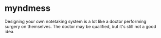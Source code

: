 # myndmess
Designing your own notetaking system is a lot like a doctor performing surgery on themselves.  The doctor may be qualified, but it's still not a good idea.
